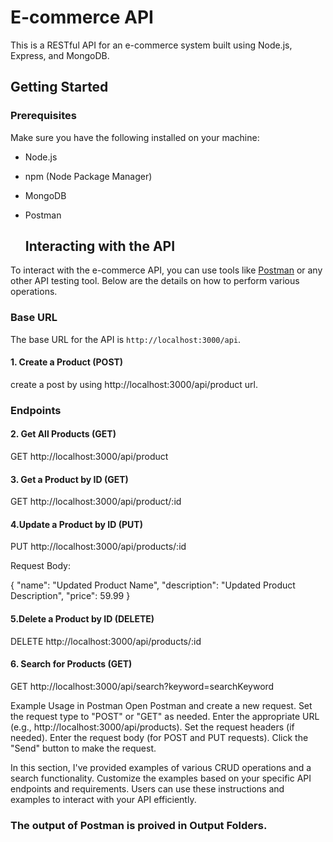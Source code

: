 #  E-commerce API
This is a RESTful API for an e-commerce system built using Node.js, Express, and MongoDB.
## Getting Started

### Prerequisites

Make sure you have the following installed on your machine:

- Node.js
- npm (Node Package Manager)
- MongoDB
- Postman

  ## Interacting with the API

To interact with the e-commerce API, you can use tools like [Postman](https://www.postman.com/) or any other API testing tool. Below are the details on how to perform various operations.

### Base URL

The base URL for the API is `http://localhost:3000/api`.



#### 1. Create a Product (POST)
create a post by using http://localhost:3000/api/product url.
### Endpoints

#### 2. Get All Products (GET)
GET http://localhost:3000/api/product

#### 3. Get a Product by ID (GET)
GET http://localhost:3000/api/product/:id 

#### 4.Update a Product by ID (PUT)
PUT http://localhost:3000/api/products/:id

Request Body:

{
  "name": "Updated Product Name",
  "description": "Updated Product Description",
  "price": 59.99
}

#### 5.Delete a Product by ID (DELETE)
 DELETE  http://localhost:3000/api/products/:id
 
 #### 6. Search for Products (GET)
 GET http://localhost:3000/api/search?keyword=searchKeyword


 Example Usage in Postman
Open Postman and create a new request.
Set the request type to "POST" or "GET" as needed.
Enter the appropriate URL (e.g., http://localhost:3000/api/products).
Set the request headers (if needed).
Enter the request body (for POST and PUT requests).
Click the "Send" button to make the request.


In this section, I've provided examples of various CRUD operations and a search functionality. Customize the examples based on your specific API endpoints and requirements. Users can use these instructions and examples to interact with your API efficiently.


### The output of Postman is proived in Output Folders.
 

